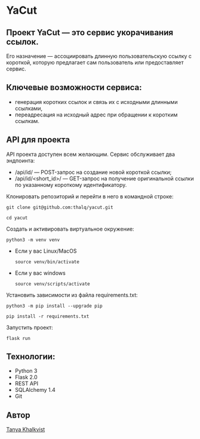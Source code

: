 # YaCut
## Проект YaCut — это сервис укорачивания ссылок. 
Его назначение — ассоциировать длинную пользовательскую ссылку с короткой, которую предлагает сам пользователь или предоставляет сервис.
## Ключевые возможности сервиса:
- генерация коротких ссылок и связь их с исходными длинными ссылками,
- переадресация на исходный адрес при обращении к коротким ссылкам.
## API для проекта
API проекта доступен всем желающим. Сервис обслуживает два эндпоинта:
- /api/id/ — POST-запрос на создание новой короткой ссылки;
- /api/id/<short_id>/ — GET-запрос на получение оригинальной ссылки по указанному короткому идентификатору.

Клонировать репозиторий и перейти в него в командной строке:

```
git clone git@github.com:thalq/yacut.git
```

```
cd yacut
```

Cоздать и активировать виртуальное окружение:

```
python3 -m venv venv
```

* Если у вас Linux/MacOS

    ```
    source venv/bin/activate
    ```

* Если у вас windows

    ```
    source venv/scripts/activate
    ```

Установить зависимости из файла requirements.txt:

```
python3 -m pip install --upgrade pip
```

```
pip install -r requirements.txt
```

Запустить проект:

```
flask run
```

## Технологии:
- Python 3
- Flask 2.0
- REST API
- SQLAlchemy 1.4
- Git

## Автор
[Tanya Khalkvist](https://github.com/thalq) 

